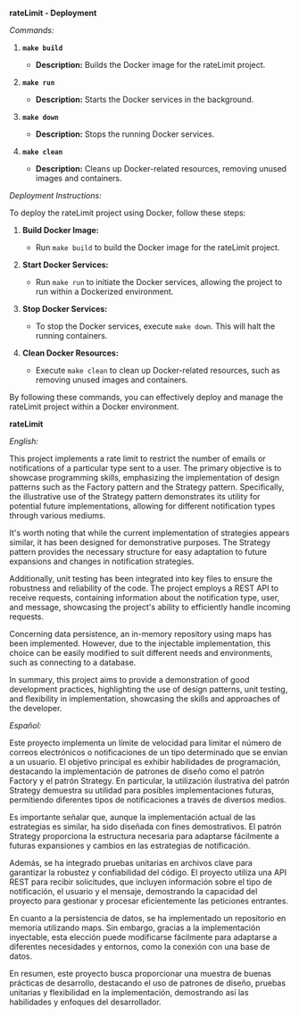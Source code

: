 **rateLimit - Deployment**

*Commands:*

1. **`make build`**
    - **Description:** Builds the Docker image for the rateLimit project.

2. **`make run`**
    - **Description:** Starts the Docker services in the background.

3. **`make down`**
    - **Description:** Stops the running Docker services.

4. **`make clean`**
    - **Description:** Cleans up Docker-related resources, removing unused images and containers.

*Deployment Instructions:*

To deploy the rateLimit project using Docker, follow these steps:

1. **Build Docker Image:**
    - Run `make build` to build the Docker image for the rateLimit project.

2. **Start Docker Services:**
    - Run `make run` to initiate the Docker services, allowing the project to run within a Dockerized environment.

3. **Stop Docker Services:**
    - To stop the Docker services, execute `make down`. This will halt the running containers.

4. **Clean Docker Resources:**
    - Execute `make clean` to clean up Docker-related resources, such as removing unused images and containers.

By following these commands, you can effectively deploy and manage the rateLimit project within a Docker environment.


**rateLimit**

*English:*

This project implements a rate limit to restrict the number of emails or notifications of a particular type sent to a user. The primary objective is to showcase programming skills, emphasizing the implementation of design patterns such as the Factory pattern and the Strategy pattern. Specifically, the illustrative use of the Strategy pattern demonstrates its utility for potential future implementations, allowing for different notification types through various mediums.

It's worth noting that while the current implementation of strategies appears similar, it has been designed for demonstrative purposes. The Strategy pattern provides the necessary structure for easy adaptation to future expansions and changes in notification strategies.

Additionally, unit testing has been integrated into key files to ensure the robustness and reliability of the code. The project employs a REST API to receive requests, containing information about the notification type, user, and message, showcasing the project's ability to efficiently handle incoming requests.

Concerning data persistence, an in-memory repository using maps has been implemented. However, due to the injectable implementation, this choice can be easily modified to suit different needs and environments, such as connecting to a database.

In summary, this project aims to provide a demonstration of good development practices, highlighting the use of design patterns, unit testing, and flexibility in implementation, showcasing the skills and approaches of the developer.

*Español:*

Este proyecto implementa un límite de velocidad para limitar el número de correos electrónicos o notificaciones de un tipo determinado que se envían a un usuario. El objetivo principal es exhibir habilidades de programación, destacando la implementación de patrones de diseño como el patrón Factory y el patrón Strategy. En particular, la utilización ilustrativa del patrón Strategy demuestra su utilidad para posibles implementaciones futuras, permitiendo diferentes tipos de notificaciones a través de diversos medios.

Es importante señalar que, aunque la implementación actual de las estrategias es similar, ha sido diseñada con fines demostrativos. El patrón Strategy proporciona la estructura necesaria para adaptarse fácilmente a futuras expansiones y cambios en las estrategias de notificación.

Además, se ha integrado pruebas unitarias en archivos clave para garantizar la robustez y confiabilidad del código. El proyecto utiliza una API REST para recibir solicitudes, que incluyen información sobre el tipo de notificación, el usuario y el mensaje, demostrando la capacidad del proyecto para gestionar y procesar eficientemente las peticiones entrantes.

En cuanto a la persistencia de datos, se ha implementado un repositorio en memoria utilizando maps. Sin embargo, gracias a la implementación inyectable, esta elección puede modificarse fácilmente para adaptarse a diferentes necesidades y entornos, como la conexión con una base de datos.

En resumen, este proyecto busca proporcionar una muestra de buenas prácticas de desarrollo, destacando el uso de patrones de diseño, pruebas unitarias y flexibilidad en la implementación, demostrando así las habilidades y enfoques del desarrollador.